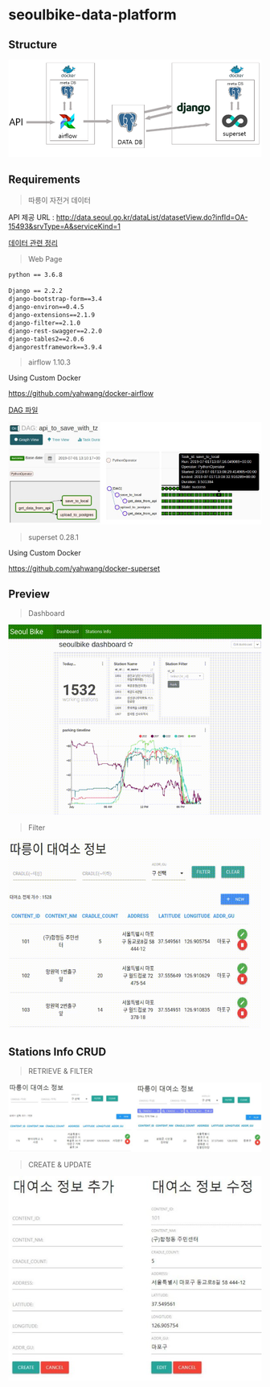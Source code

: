 # seoulbike-data-platform

## Structure

<img src="./imgs/structure.png" alt="png">

## Requirements

> 따릉이 자전거 데이터

API 제공 URL : http://data.seoul.go.kr/dataList/datasetView.do?infId=OA-15493&srvType=A&serviceKind=1

[데이터 관련 정리](https://github.com/yahwang/seoulbike-data-platform/tree/master/Data_API)

> Web Page

    python == 3.6.8

    Django == 2.2.2
    django-bootstrap-form==3.4
    django-environ==0.4.5
    django-extensions==2.1.9
    django-filter==2.1.0
    django-rest-swagger==2.2.0
    django-tables2==2.0.6
    djangorestframework==3.9.4

> airflow 1.10.3

Using Custom Docker

https://github.com/yahwang/docker-airflow

[DAG 파일](https://github.com/yahwang/seoulbike-data-platform/tree/master/dags/api_to_save.py)

<img src="./imgs/airflow_dag.jpg" alt="dag">

> superset 0.28.1

Using Custom Docker

https://github.com/yahwang/docker-superset

## Preview

> Dashboard

<img src="./imgs/dashboard.gif" alt="dashboard">

> Filter

<img src="./imgs/filter.gif" alt="filter">

## Stations Info CRUD

> RETRIEVE & FILTER

<img src="./imgs/screen_1.jpg" alt="sc1">

> CREATE & UPDATE

<img src="./imgs/screen_2.jpg" alt="sc2">



